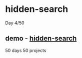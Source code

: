 # hidden-search
Day 4/50

demo - [hidden-search](https://zen-mestorf-28c932.netlify.app/)
---
50 days 50 projects